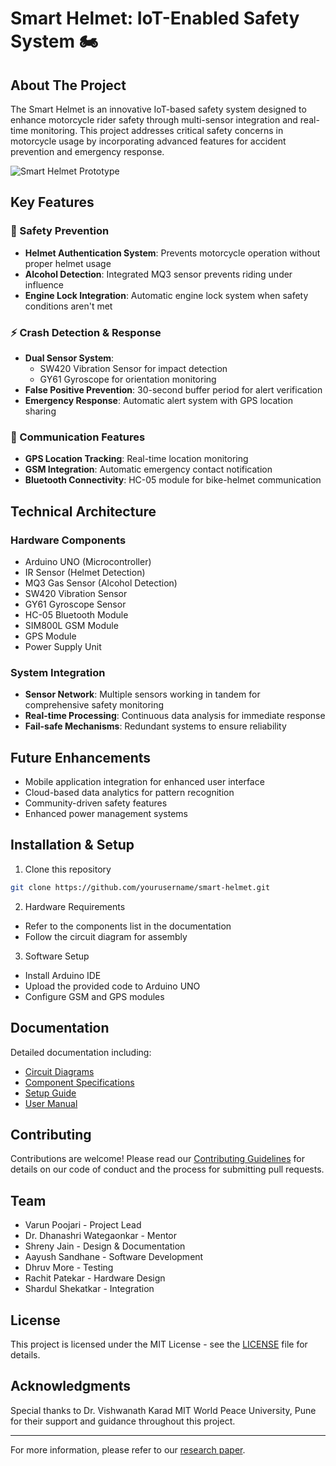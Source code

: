 # Smart Helmet: IoT-Enabled Safety System 🏍️ 

## About The Project

The Smart Helmet is an innovative IoT-based safety system designed to enhance motorcycle rider safety through multi-sensor integration and real-time monitoring. This project addresses critical safety concerns in motorcycle usage by incorporating advanced features for accident prevention and emergency response.

![Smart Helmet Prototype](images/prototype.png)

## Key Features

### 🛑 Safety Prevention
- **Helmet Authentication System**: Prevents motorcycle operation without proper helmet usage
- **Alcohol Detection**: Integrated MQ3 sensor prevents riding under influence
- **Engine Lock Integration**: Automatic engine lock system when safety conditions aren't met

### ⚡ Crash Detection & Response
- **Dual Sensor System**:
  - SW420 Vibration Sensor for impact detection
  - GY61 Gyroscope for orientation monitoring
- **False Positive Prevention**: 30-second buffer period for alert verification
- **Emergency Response**: Automatic alert system with GPS location sharing

### 📡 Communication Features
- **GPS Location Tracking**: Real-time location monitoring
- **GSM Integration**: Automatic emergency contact notification
- **Bluetooth Connectivity**: HC-05 module for bike-helmet communication

## Technical Architecture

### Hardware Components
- Arduino UNO (Microcontroller)
- IR Sensor (Helmet Detection)
- MQ3 Gas Sensor (Alcohol Detection)
- SW420 Vibration Sensor
- GY61 Gyroscope Sensor
- HC-05 Bluetooth Module
- SIM800L GSM Module
- GPS Module
- Power Supply Unit

### System Integration
- **Sensor Network**: Multiple sensors working in tandem for comprehensive safety monitoring
- **Real-time Processing**: Continuous data analysis for immediate response
- **Fail-safe Mechanisms**: Redundant systems to ensure reliability

## Future Enhancements
- Mobile application integration for enhanced user interface
- Cloud-based data analytics for pattern recognition
- Community-driven safety features
- Enhanced power management systems

## Installation & Setup

1. Clone this repository
```bash
git clone https://github.com/yourusername/smart-helmet.git
```

2. Hardware Requirements
- Refer to the components list in the documentation
- Follow the circuit diagram for assembly

3. Software Setup
- Install Arduino IDE
- Upload the provided code to Arduino UNO
- Configure GSM and GPS modules

## Documentation

Detailed documentation including:
- [Circuit Diagrams](docs/circuit.md)
- [Component Specifications](docs/components.md)
- [Setup Guide](docs/setup.md)
- [User Manual](docs/manual.md)

## Contributing

Contributions are welcome! Please read our [Contributing Guidelines](CONTRIBUTING.md) for details on our code of conduct and the process for submitting pull requests.

## Team

- Varun Poojari - Project Lead
- Dr. Dhanashri Wategaonkar - Mentor
- Shreny Jain - Design & Documentation
- Aayush Sandhane - Software Development
- Dhruv More - Testing
- Rachit Patekar - Hardware Design
- Shardul Shekatkar - Integration

## License

This project is licensed under the MIT License - see the [LICENSE](LICENSE) file for details.

## Acknowledgments

Special thanks to Dr. Vishwanath Karad MIT World Peace University, Pune for their support and guidance throughout this project.

---

For more information, please refer to our [research paper](docs/research-paper.pdf).
